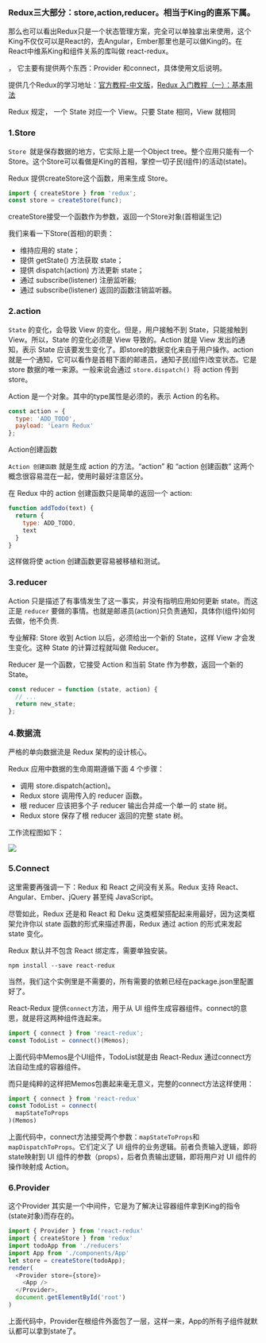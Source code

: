 
### Redux三大部分：store,action,reducer。相当于King的直系下属。

那么也可以看出Redux只是一个状态管理方案，完全可以单独拿出来使用，这个King不仅仅可以是React的，去Angular，Ember那里也是可以做King的。在React中维系King和组件关系的库叫做 react-redux。

， 它主要有提供两个东西：Provider 和connect，具体使用文后说明。

提供几个Redux的学习地址：[官方教程-中文版](http://cn.redux.js.org/index.html)，[Redux 入门教程（一）：基本用法
](http://www.ruanyifeng.com/blog/2016/09/redux_tutorial_part_one_basic_usages.html)


Redux 规定， 一个 State 对应一个 View。只要 State 相同，View 就相同

### 1.Store

`Store `就是保存数据的地方，它实际上是一个Object tree。整个应用只能有一个 Store。这个Store可以看做是King的首相，掌控一切子民(组件)的活动(state)。

Redux 提供createStore这个函数，用来生成 Store。
```js
import { createStore } from 'redux';
const store = createStore(func);
```
createStore接受一个函数作为参数，返回一个Store对象(首相诞生记)

我们来看一下Store(首相)的职责：

- 维持应用的 state；
- 提供 getState() 方法获取 state；
- 提供 dispatch(action) 方法更新 state；
- 通过 subscribe(listener) 注册监听器;
- 通过 subscribe(listener) 返回的函数注销监听器。

### 2.action

`State` 的变化，会导致 View 的变化。但是，用户接触不到 State，只能接触到 View。所以，State 的变化必须是 View 导致的。Action 就是 View 发出的通知，表示 State 应该要发生变化了。即store的数据变化来自于用户操作。action就是一个通知，它可以看作是首相下面的邮递员，通知子民(组件)改变状态。它是 store 数据的唯一来源。一般来说会通过 `store.dispatch() `将 action 传到 store。

Action 是一个对象。其中的type属性是必须的，表示 Action 的名称。
```js
const action = {
  type: 'ADD_TODO',
  payload: 'Learn Redux'
};
```

Action创建函数

`Action 创建函数` 就是生成 action 的方法。“action” 和 “action 创建函数” 这两个概念很容易混在一起，使用时最好注意区分。

在 Redux 中的 action 创建函数只是简单的返回一个 action:
```js
function addTodo(text) {
  return {
    type: ADD_TODO,
    text
  }
}
```
这样做将使 action 创建函数更容易被移植和测试。
### 3.reducer

Action 只是描述了有事情发生了这一事实，并没有指明应用如何更新 state。而这正是 `reducer` 要做的事情。也就是邮递员(action)只负责通知，具体你(组件)如何去做，他不负责.

专业解释: Store 收到 Action 以后，必须给出一个新的 State，这样 View 才会发生变化。这种 State 的计算过程就叫做 Reducer。

Reducer 是一个函数，它接受 Action 和当前 State 作为参数，返回一个新的 State。
```js
const reducer = function (state, action) {
  // ...
  return new_state;
};
```

### 4.数据流

严格的单向数据流是 Redux 架构的设计核心。

Redux 应用中数据的生命周期遵循下面 4 个步骤：

- 调用 store.dispatch(action)。
- Redux store 调用传入的 reducer 函数。
- 根 reducer 应该把多个子 reducer 输出合并成一个单一的 state 树。
- Redux store 保存了根 reducer 返回的完整 state 树。

工作流程图如下：

![](http://7xsssj.com2.z0.glb.qiniucdn.com/6b3fb1df3ad9c95354280a332065941a_thumb.png?_=6202469)

### 5.Connect

这里需要再强调一下：Redux 和 React 之间没有关系。Redux 支持 React、Angular、Ember、jQuery 甚至纯 JavaScript。

尽管如此，Redux 还是和 React 和 Deku 这类框架搭配起来用最好，因为这类框架允许你以 state 函数的形式来描述界面，Redux 通过 action 的形式来发起 state 变化。

Redux 默认并不包含 React 绑定库，需要单独安装。
```
npm install --save react-redux
```
当然，我们这个实例里是不需要的，所有需要的依赖已经在package.json里配置好了。

React-Redux 提供`connect`方法，用于从 UI 组件生成容器组件。connect的意思，就是将这两种组件连起来。
```js
import { connect } from 'react-redux';
const TodoList = connect()(Memos);
```
上面代码中Memos是个UI组件，TodoList就是由 React-Redux 通过connect方法自动生成的容器组件。

而只是纯粹的这样把Memos包裹起来毫无意义，完整的connect方法这样使用：
```js
import { connect } from 'react-redux'
const TodoList = connect(
  mapStateToProps
)(Memos)
```
上面代码中，connect方法接受两个参数：`mapStateToProps`和`mapDispatchToProps`。它们定义了 UI 组件的业务逻辑。前者负责输入逻辑，即将state映射到 UI 组件的参数（props），后者负责输出逻辑，即将用户对 UI 组件的操作映射成 Action。

### 6.Provider

 这个Provider 其实是一个中间件，它是为了解决让容器组件拿到King的指令(state对象)而存在的。
```js
import { Provider } from 'react-redux'
import { createStore } from 'redux'
import todoApp from './reducers'
import App from './components/App'
let store = createStore(todoApp);
render(
  <Provider store={store}>
    <App />
  </Provider>,
  document.getElementById('root')
)
```
上面代码中，Provider在根组件外面包了一层，这样一来，App的所有子组件就默认都可以拿到state了。
